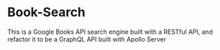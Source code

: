 # Book-Search
This is a Google Books API search engine built with a RESTful API, and refactor it to be a GraphQL API built with Apollo Server
